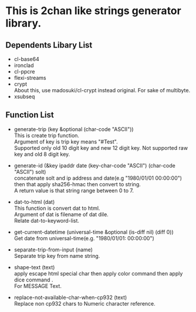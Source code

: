 # This is 2chan like strings generator library.

## Dependents Libary List
- cl-base64  
- ironclad  
- cl-ppcre  
- flexi-streams  
- crypt  
About this, use madosuki/cl-crypt instead original. For sake of multibyte.  
- xsubseq  

## Function List
- generate-trip (key &optional (char-code "ASCII"))  
This is create trip function.  
Argument of key is trip key means "#Test".  
Supported only old 10 digit key and new 12 digit key. Not supported raw key and old 8 digit key.  
  
  
- generate-id (&key ipaddr date (key-char-code "ASCII") (char-code "ASCII") solt)  
concatenate solt and ip address and date(e.g "1980/01/01 00:00:00") then that apply sha256-hmac then convert to string.  
A return value is that  string range between 0 to 7.  
  
  
- dat-to-html (dat)  
This function is convert dat to html.  
Argument of dat is filename of dat dile.  
Relate dat-to-keyword-list.  
  
  
- get-current-datetime (universal-time &optional (is-diff nil) (diff 0))  
Get date from universal-time(e.g. "1980/01/01: 00:00:00")  
  
  

- separate-trip-from-input (name)  
Separate trip key from name string.  

  
- shape-text (text)  
apply escape html special char then apply color command then apply dice command .  
For MESSAGE Text.  

  
- replace-not-available-char-when-cp932 (text)  
Replace non cp932 chars to Numeric character reference.  

